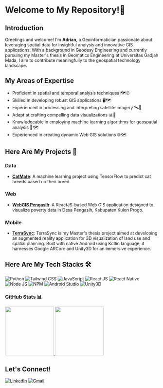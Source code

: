 #  Welcome to My Repository!👋

## Introduction
Greetings and welcome! I'm **Adrian**, a Geoinformatician passionate about leveraging spatial data for insightful analysis and innovative GIS applications. With a background in Geodesy Engineering and currently pursuing my Master's thesis in Geomatics Engineering at Universitas Gadjah Mada, I aim to contribute meaningfully to the geospatial technology landscape.

## My Areas of Expertise
- Proficient in spatial and temporal analysis techniques 🗺️⏰
- Skilled in developing robust GIS applications 🖥️🗺️
- Experienced in processing and interpreting satellite imagery 🛰️🌌
- Adept at crafting compelling data visualizations 📊🎨
- Knowledgeable in employing machine learning algorithms for geospatial analysis 🤖🗺️
- Experienced in creating dynamic Web GIS solutions 🌐🗺️

## Here Are My Projects 🚀
### Data
- **[CatMate](https://github.com/dr14nium/catmate-ml)**: A machine learning project using TensorFlow to predict cat breeds based on their breed.


### Web
- **[WebGIS Pengasih](https://github.com/dr14nium/webgis-pengasih)**: A ReactJS-based Web GIS application designed to visualize poverty data in Desa Pengasih, Kabupaten Kulon Progo.

### Mobile
- **[TerraSync](https://github.com/dr14nium/TerraSync)**: TerraSync is my Master's thesis project aimed at developing an augmented reality application for 3D visualization of land use and spatial planning. Built with native Android using Kotlin language, it harnesses Google ARCore and Unity3D for an immersive experience.

## Here Are My Tech Stacks 🛠️
![Python](https://img.shields.io/badge/-Python-3776AB?logo=python&logoColor=white&style=flat-square)
![Tailwind CSS](https://img.shields.io/badge/-Tailwind_CSS-38B2AC?logo=tailwind-css&logoColor=white&style=flat-square)
![JavaScript](https://img.shields.io/badge/-JavaScript-F7DF1E?logo=javascript&logoColor=black&style=flat-square)
![React JS](https://img.shields.io/badge/-React_JS-61DAFB?logo=react&logoColor=white&style=flat-square)
![React Native](https://img.shields.io/badge/-React_Native-61DAFB?logo=react&logoColor=white&style=flat-square)
![Node JS](https://img.shields.io/badge/-Node_JS-339933?logo=node.js&logoColor=white&style=flat-square)
![NPM](https://img.shields.io/badge/-NPM-CB3837?logo=npm&logoColor=white&style=flat-square)
![Android Studio](https://img.shields.io/badge/-Android_Studio-3DDC84?logo=android-studio&logoColor=white&style=flat-square)
![Unity3D](https://img.shields.io/badge/-Unity3D-000000?logo=unity&logoColor=white&style=flat-square)

### GitHub Stats 📊
<p align="left">
<a href="https://github.com/dr14nium">

  <img height="160em" src="https://github-readme-stats-eight-theta.vercel.app/api?username=dr14nium&show_icons=true&theme=radical&include_all_commits=true&count_private=true"/>
  <img height="160em" src="https://github-readme-stats-eight-theta.vercel.app/api/top-langs/?username=dr14nium&layout=compact&langs_count=8&theme=radical"/>
</a>
</p>

## Let's Connect!
<p>
  <a href="https://www.linkedin.com/in/adrianhokas" target="_blank"><img alt="LinkedIn" src="https://img.shields.io/badge/linkedin-blue?style=for-the-badge&logo=linkedin&logoColor=white" /></a>
  <a href="adrianhokas.work@gmail.com" target="_blank"><img alt="Gmail" src="https://img.shields.io/badge/gmail-red?style=for-the-badge&logo=gmail&logoColor=white"/></a>
</p>
